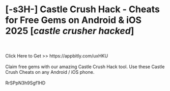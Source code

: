 # [-s3H-] Castle Crush Hack - Cheats for Free Gems on Android & iOS 2025 [*castle crusher hacked*]
<br>
<br>Click Here to Get >> https://appbitly.com/uxHKU

<br>
<br>Claim free gems with our amazing Castle Crush Hack tool. Use these Castle Crush Cheats on any Android / iOS phone.
<br>
<br>RrSPpN3h9Sgf1HD

